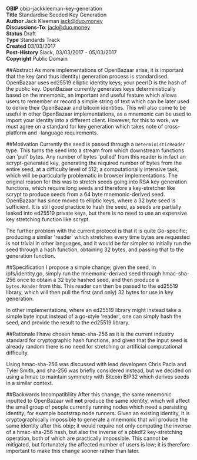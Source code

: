 __OBIP__ obip-jackkleeman-key-generation  
__Title__ Standardise Seeded Key Generation  
__Author__ Jack Kleeman <jack@duo.money>  
__Discussions-To__: <jack@duo.money>  
__Status__ Draft  
__Type__ Standards Track  
__Created__ 03/03/2017  
__Post-History__ Slack, 03/03/2017 - 05/03/2017  
__Copyright__ Public Domain  

##Abstract
As more implementations of OpenBazaar arise, it is important that the key (and thus identity) generation process is standardised. OpenBazaar uses ed25519 elliptic identity keys; your peerID is the hash of the public key. OpenBazaar currently generates keys deterministically based on the mnemonic, an important and useful feature which allows users to remember or record a simple string of text which can be later used to derive their OpenBazaar and bitcoin identities. This will also come to be useful in other OpenBazaar implementations, as a mnemonic can be used to import your identity into a different client. However, for this to work, we must agree on a standard for key generation which takes note of cross-platform and -language requirements.

##Motivation
Currently the seed is passed through a `DeterministicReader` type. This turns the seed into a stream from which downstream functions can 'pull' bytes. Any number of bytes 'pulled' from this reader is in fact an scrypt-generated key, generating the required number of bytes from the entire seed, at a difficulty level of 512; a computationally intensive task, which will be particularly problematic in browser implementations. The original reason for this was to stretch seeds going into RSA key generation functions, which require long seeds and therefore a key-stretcher like scrypt to produce seeds from a 64 byte mnemonic-derived seed. OpenBazaar has since moved to elliptic keys, where a 32 byte seed is sufficient. It is still good practice to hash the seed, as seeds are partially leaked into ed25519 private keys, but there is no need to use an expensive key stretching function like scrypt.

The further problem with the current protocol is that it is quite Go-specific; producing a similar 'reader' which stretches every time bytes are requested is not trivial in other languages, and it would be far simpler to initially run the seed through a hash function, obtaining 32 bytes, and passing that to the generation function.

##Specification
I propose a simple change; given the seed, in ipfs/identity.go, simply run the mnemonic-derived seed through hmac-sha-256 once to obtain a 32 byte hashed seed, and then produce a `bytes.Reader` from this. This reader can then be passed to the ed25519 library, which will then pull the first (and only) 32 bytes for use in key generation.

In other implementations, where an ed25519 library might instead take a simple byte input instead of a go-style 'reader', one can simply hash the seed, and provide the result to the ed25519 library.

##Rationale
I have chosen hmac-sha-256 as it is the current industry standard for cryptographic hash functions, and given that the input seed is already random there is no need for stretching or artificial computational difficulty. 

Using hmac-sha-256 was discussed with lead developers Chris Pacia and Tyler Smith, and sha-256 was briefly considered instead, but we decided on using a hmac to maintain symmetry with Bitcoin BIP32 which derives seeds in a similar context.

##Backwards Incompatibility
After this change, the same mnemonic inputted to OpenBazaar will __not__ produce the same identity, which will affect the small group of people currently running nodes which need a persisting identity; for example bootstrap node runners. Given an existing identity, it is cryptographically impossible to generate a mnemonic that will produce the same identity after this obip; it would require not only computing the inverse of a hmac-sha-256 hash, but also the inverse of a pbkdf2 key-stretching operation, both of which are practically impossible. This cannot be mitigated, but fortunately the affected number of users is low; it is therefore important to make this change sooner rather than later.
